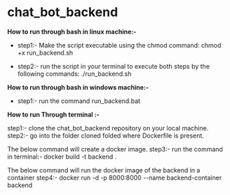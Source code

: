 # chat_bot_backend

**How to run through bash in linux machine:-**

- step1:-
    Make the script executable using the chmod command:
    chmod +x run_backend.sh

- step2:- run the script in your terminal to execute both steps by the following commands:
        ./run_backend.sh

**How to run through bash in windows machine:-**

- step1:- run the command
        run_backend.bat


**How to run Through terminal :-**

step1:- clone the chat_bot_backend repository on your local machine.
step2:- go into the folder cloned folded where Dockerfile is present.

The below command will create a docker image.
step3:- run the command in terminal:- docker build -t backend .


The below command will run the docker image of the backend in a container
step4:- docker run -d -p 8000:8000 --name backend-container backend